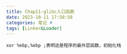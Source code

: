 ```yaml
---
title: Chap11-glibc入口函数
date: 2023-10-11 17:58:58
categories: 笔记 #
tags: [Linker&Loader]
---
```


```
xor %ebp,%ebp ;表明这是程序的最外层函数，初始化栈
```

